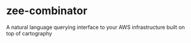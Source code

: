 # zee-combinator

A natural language querying interface to your AWS infrastructure built on top of cartography
